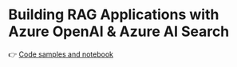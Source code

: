 # Building RAG Applications with Azure OpenAI & Azure AI Search

👉 [Code samples and notebook](https://github.com/PrateekKumarSingh/AzureCosmosDB)